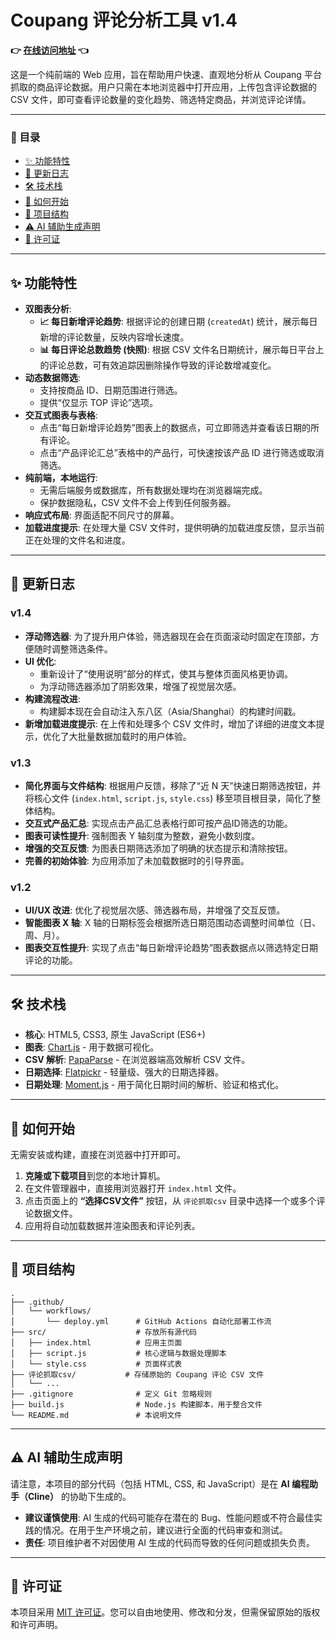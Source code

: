 # Coupang 评论分析工具 v1.4

**👉 [在线访问地址](https://xgp46ginpo.github.io/review_analysis_software/) 👈**

这是一个纯前端的 Web 应用，旨在帮助用户快速、直观地分析从 Coupang 平台抓取的商品评论数据。用户只需在本地浏览器中打开应用，上传包含评论数据的 CSV 文件，即可查看评论数量的变化趋势、筛选特定商品，并浏览评论详情。

---

### 📜 目录

- [✨ 功能特性](#-功能特性)
- [📝 更新日志](#-更新日志)
- [🛠️ 技术栈](#️-技术栈)
- [🚀 如何开始](#-如何开始)
- [📂 项目结构](#-项目结构)
- [⚠️ AI 辅助生成声明](#️-ai-辅助生成声明)
- [📄 许可证](#-许可证)

---

## ✨ 功能特性

- **双图表分析**:
  - **📈 每日新增评论趋势**: 根据评论的创建日期 (`createdAt`) 统计，展示每日新增的评论数量，反映内容增长速度。
  - **📊 每日评论总数趋势 (快照)**: 根据 CSV 文件名日期统计，展示每日平台上的评论总数，可有效追踪因删除操作导致的评论数增减变化。
- **动态数据筛选**:
  - 支持按商品 ID、日期范围进行筛选。
  - 提供“仅显示 TOP 评论”选项。
- **交互式图表与表格**:
  - 点击“每日新增评论趋势”图表上的数据点，可立即筛选并查看该日期的所有评论。
  - 点击“产品评论汇总”表格中的产品行，可快速按该产品 ID 进行筛选或取消筛选。
- **纯前端，本地运行**:
  - 无需后端服务或数据库，所有数据处理均在浏览器端完成。
  - 保护数据隐私，CSV 文件不会上传到任何服务器。
- **响应式布局**: 界面适配不同尺寸的屏幕。
- **加载进度提示**: 在处理大量 CSV 文件时，提供明确的加载进度反馈，显示当前正在处理的文件名和进度。

---

## 📝 更新日志

### v1.4
- **浮动筛选器**: 为了提升用户体验，筛选器现在会在页面滚动时固定在顶部，方便随时调整筛选条件。
- **UI 优化**:
  - 重新设计了“使用说明”部分的样式，使其与整体页面风格更协调。
  - 为浮动筛选器添加了阴影效果，增强了视觉层次感。
- **构建流程改进**:
  - 构建脚本现在会自动注入东八区（Asia/Shanghai）的构建时间戳。
- **新增加载进度提示**: 在上传和处理多个 CSV 文件时，增加了详细的进度文本提示，优化了大批量数据加载时的用户体验。

### v1.3
- **简化界面与文件结构**: 根据用户反馈，移除了“近 N 天”快速日期筛选按钮，并将核心文件 (`index.html`, `script.js`, `style.css`) 移至项目根目录，简化了整体结构。
- **交互式产品汇总**: 实现点击产品汇总表格行即可按产品ID筛选的功能。
- **图表可读性提升**: 强制图表 Y 轴刻度为整数，避免小数刻度。
- **增强的交互反馈**: 为图表日期筛选添加了明确的状态提示和清除按钮。
- **完善的初始体验**: 为应用添加了未加载数据时的引导界面。

### v1.2
- **UI/UX 改进**: 优化了视觉层次感、筛选器布局，并增强了交互反馈。
- **智能图表 X 轴**: X 轴的日期标签会根据所选日期范围动态调整时间单位（日、周、月）。
- **图表交互性提升**: 实现了点击“每日新增评论趋势”图表数据点以筛选特定日期评论的功能。

---

## 🛠️ 技术栈

- **核心**: HTML5, CSS3, 原生 JavaScript (ES6+)
- **图表**: [Chart.js](https://www.chartjs.org/) - 用于数据可视化。
- **CSV 解析**: [PapaParse](https://www.papaparse.com/) - 在浏览器端高效解析 CSV 文件。
- **日期选择**: [Flatpickr](https://flatpickr.js.org/) - 轻量级、强大的日期选择器。
- **日期处理**: [Moment.js](https://momentjs.com/) - 用于简化日期时间的解析、验证和格式化。

---

## 🚀 如何开始

无需安装或构建，直接在浏览器中打开即可。

1.  **克隆或下载项目**到您的本地计算机。
2.  在文件管理器中，直接用浏览器打开 `index.html` 文件。
3.  点击页面上的 **“选择CSV文件”** 按钮，从 `评论抓取csv` 目录中选择一个或多个评论数据文件。
4.  应用将自动加载数据并渲染图表和评论列表。

---

## 📂 项目结构

```
.
├── .github/
│   └── workflows/
│       └── deploy.yml      # GitHub Actions 自动化部署工作流
├── src/                    # 存放所有源代码
│   ├── index.html          # 应用主页面
│   ├── script.js           # 核心逻辑与数据处理脚本
│   └── style.css           # 页面样式表
├── 评论抓取csv/           # 存储原始的 Coupang 评论 CSV 文件
│   └── ...
├── .gitignore              # 定义 Git 忽略规则
├── build.js                # Node.js 构建脚本，用于整合文件
└── README.md               # 本说明文件
```

---

## ⚠️ AI 辅助生成声明

请注意，本项目的部分代码（包括 HTML, CSS, 和 JavaScript）是在 **AI 编程助手（Cline）** 的协助下生成的。

- **建议谨慎使用**: AI 生成的代码可能存在潜在的 Bug、性能问题或不符合最佳实践的情况。在用于生产环境之前，建议进行全面的代码审查和测试。
- **责任**: 项目维护者不对因使用 AI 生成的代码而导致的任何问题或损失负责。

---

## 📄 许可证

本项目采用 [MIT 许可证](https://opensource.org/licenses/MIT)。您可以自由地使用、修改和分发，但需保留原始的版权和许可声明。
